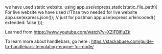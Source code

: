 we have used static website. using app.use(express.static(static_file_path))
For live website we have used //Thse two needed for live website
app.use(express.json()); // just for postman
app.use(express.urlencoded({ extended: false }));

Learned from https://www.youtube.com/watch?v=XZiFBlfluZk

To learn more about handlebars, go here : https://stackabuse.com/guide-to-handlebars-templating-engine-for-node/
